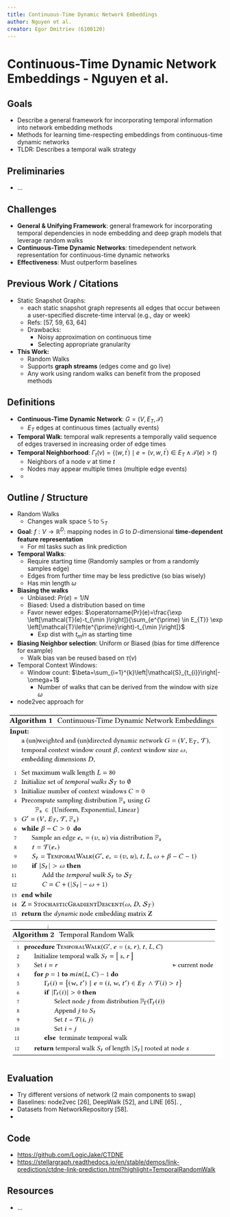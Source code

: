 ```yaml
---
title: Continuous-Time Dynamic Network Embeddings
author: Nguyen et al.
creator: Egor Dmitriev (6100120)
---
```


# Continuous-Time Dynamic Network Embeddings - Nguyen et al.

## Goals

- Describe a general framework for incorporating temporal information into network embedding methods
- Methods for learning time-respecting embeddings from continuous-time dynamic networks
- TLDR: Describes a temporal walk strategy

## Preliminaries

- ...

## Challenges

- **General & Unifying Framework**: general framework for incorporating temporal dependencies in node
  embedding and deep graph models that leverage random walks
- **Continuous-Time Dynamic Networks**: timedependent network representation for continuous-time dynamic networks
- **Effectiveness**: Must outperform baselines

## Previous Work / Citations

- Static Snapshot Graphs:
  - each static snapshot graph represents all edges that occur between a user-specified
    discrete-time interval (e.g., day or week)
  - Refs: [57, 59, 63, 64]
  - Drawbacks:
    - Noisy approximation on continuous time
    - Selecting appropriate granularity
- **This Work:**
  - Random Walks
  - Supports **graph streams** (edges come and go live)
  - Any work using random walks can benefit from the proposed methods

## Definitions

* **Continuous-Time Dynamic Network**: $G=\left(V, E_{T}, \mathcal{T}\right)$
  * $E_T$ edges at continuous times (actually events)
* **Temporal Walk**:  temporal walk represents a temporally valid sequence of edges traversed in increasing order of edge times
* **Temporal Neighborhood**: $\Gamma_{t}(v)=\left\{\left(w, t^{\prime}\right) \mid e=\left(v, w, t^{\prime}\right) \in E_{T} \wedge \mathcal{T}(e)>t\right\}$
  * Neighbors of a node $v$ at time $t$
  * Nodes may appear multiple times (multiple edge events)
* * 

## Outline / Structure

- Random Walks
  - Changes walk space $\mathbb{S}$ to $\mathbb{S}_T$
- **Goal**: $f: V \rightarrow \mathbb{R}^D$: mapping nodes in $G$ to $D$-dimensional **time-dependent feature representation**
  - For ml tasks such as link prediction
- **Temporal Walks**:
  - Require starting time (Randomly samples or from a randomly samples edge)
  - Edges from further time may be less predictive (so bias wisely)
  - Has min length $\omega$
- **Biasing the walks**
  - Unbiased: $Pr(e) = 1/N$
  - Biased: Used a distribution based on time
  - Favor newer edges: $\operatorname{Pr}(e)=\frac{\exp \left[\mathcal{T}(e)-t_{\min }\right]}{\sum_{e^{\prime} \in E_{T}} \exp \left[\mathcal{T}\left(e^{\prime}\right)-t_{\min }\right]}$
    - Exp dist with $t_min$ as starting time
- **Biasing Neighbor selection**: Uniform or Biased (bias for time difference for example)
  - Walk bias van be reused based on $\tau(v)$
- Temporal Context Windows:
  - Window count: $\beta=\sum_{i=1}^{k}\left|\mathcal{S}_{t_{i}}\right|-\omega+1$
    - Number of walks that can be derived from the window with size $\omega$
- node2vec approach for

<img src="nguyenContinuoustimeDynamicNetwork2018.assets/Screenshot_20211027_130947.png" alt="Screenshot_20211027_130947" style="zoom:67%;" /><img src="nguyenContinuoustimeDynamicNetwork2018.assets/Screenshot_20211027_131008.png" alt="Screenshot_20211027_131008" style="zoom:67%;" />

## Evaluation

- Try different versions of network (2 main components to swap)
- Baselines: node2vec [26], DeepWalk [52], and LINE [65]. ,
- Datasets from NetworkRepository [58].
- 

## Code

- https://github.com/LogicJake/CTDNE
- https://stellargraph.readthedocs.io/en/stable/demos/link-prediction/ctdne-link-prediction.html?highlight=TemporalRandomWalk

## Resources

- ...

